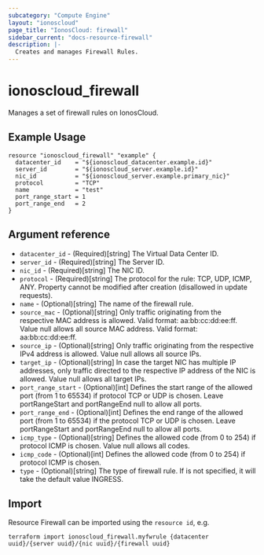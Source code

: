 ```yaml
---
subcategory: "Compute Engine"
layout: "ionoscloud"
page_title: "IonosCloud: firewall"
sidebar_current: "docs-resource-firewall"
description: |-
  Creates and manages Firewall Rules.
---
```


# ionoscloud\_firewall

Manages a set of firewall rules on IonosCloud.

## Example Usage

```hcl
resource "ionoscloud_firewall" "example" {
  datacenter_id    = "${ionoscloud_datacenter.example.id}"
  server_id        = "${ionoscloud_server.example.id}"
  nic_id           = "${ionoscloud_server.example.primary_nic}"
  protocol         = "TCP"
  name             = "test"
  port_range_start = 1
  port_range_end   = 2
}
```

## Argument reference

* `datacenter_id` - (Required)[string] The Virtual Data Center ID.
* `server_id` - (Required)[string] The Server ID.
* `nic_id` - (Required)[string] The NIC ID.
* `protocol` - (Required)[string] The protocol for the rule: TCP, UDP, ICMP, ANY. Property cannot be modified after creation (disallowed in update requests).
* `name` - (Optional)[string] The name of the firewall rule.
* `source_mac` - (Optional)[string] Only traffic originating from the respective MAC address is allowed. Valid format: aa:bb:cc:dd:ee:ff. Value null allows all source MAC address. Valid format: aa:bb:cc:dd:ee:ff.
* `source_ip` -  (Optional)[string] Only traffic originating from the respective IPv4 address is allowed. Value null allows all source IPs.
* `target_ip` - (Optional)[string] In case the target NIC has multiple IP addresses, only traffic directed to the respective IP address of the NIC is allowed. Value null allows all target IPs.
* `port_range_start` - (Optional)[int] Defines the start range of the allowed port (from 1 to 65534) if protocol TCP or UDP is chosen. Leave portRangeStart and portRangeEnd null to allow all ports.
* `port_range_end` - (Optional)[int] Defines the end range of the allowed port (from 1 to 65534) if the protocol TCP or UDP is chosen. Leave portRangeStart and portRangeEnd null to allow all ports.
* `icmp_type` - (Optional)[string] Defines the allowed code (from 0 to 254) if protocol ICMP is chosen. Value null allows all codes.
* `icmp_code` - (Optional)[int] Defines the allowed code (from 0 to 254) if protocol ICMP is chosen.
* `type` - (Optional)[string] The type of firewall rule. If is not specified, it will take the default value INGRESS.

## Import

Resource Firewall can be imported using the `resource id`, e.g.

```shell
terraform import ionoscloud_firewall.myfwrule {datacenter uuid}/{server uuid}/{nic uuid}/{firewall uuid}
```
